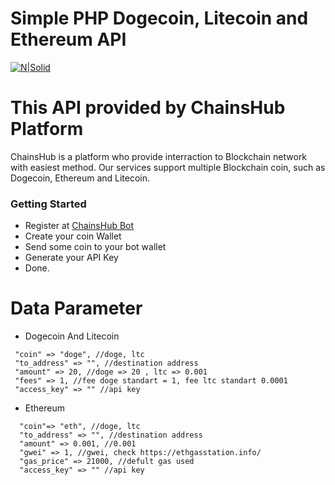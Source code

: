 # Simple PHP Dogecoin, Litecoin and Ethereum API

[![N|Solid](https://crypto-api.xyz/assets/images/head.png)](https://crypto-api.xyz)

# This API provided by ChainsHub Platform
ChainsHub is a platform who provide interraction to Blockchain network with easiest method. Our services support multiple Blockchain coin, such as Dogecoin, Ethereum and Litecoin.

### Getting Started
  - Register at [ChainsHub Bot](https://t.me/ChainsHub_bot)
  - Create your coin Wallet
  - Send some coin to your bot wallet
  - Generate your API Key
  - Done.

# Data Parameter

  - Dogecoin And Litecoin
   ```
    "coin" => "doge", //doge, ltc
	"to_address" => "", //destination address
	"amount" => 20, //doge => 20 , ltc => 0.001
	"fees" => 1, //fee doge standart = 1, fee ltc standart 0.0001
	"access_key" => "" //api key
  ```
  
  - Ethereum
  ```
    "coin"=> "eth", //doge, ltc
	"to_address" => "", //destination address
	"amount" => 0.001, //0.001
	"gwei" => 1, //gwei, check https://ethgasstation.info/
	"gas_price" => 21000, //defult gas used
	"access_key" => "" //api key
  ```
